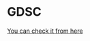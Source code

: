 # GDSC
<a href="http://ec2-3-128-226-62.us-east-2.compute.amazonaws.com">You can check it from here</a>

